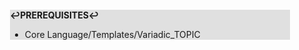<div style="margin:2em; background-color: #e0e0e0;">

<strong>↩PREREQUISITES↩</strong>

 * Core Language/Templates/Variadic_TOPIC

</div>

